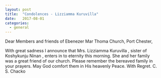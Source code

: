 ```yaml
---
layout: post
title:  "Condolences - Lizziamma Kuruvilla"
date:   2017-08-01
categories: 
  - general
---
```


Dear Members and friends of Ebenezer Mar Thoma Church, Port Chester, 

With great sadness I announce that Mrs. Lizziamma Kuruvilla , sister of Koshykunju Ninan , enters in to eternity this morning. She and her family was a great friend of our church.
Please remember the bereaved family in your prayers. May God comfort them in His heavenly Peace.  With Regret. C. S. Chacko
